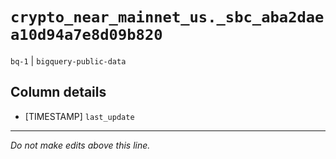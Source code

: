 # `crypto_near_mainnet_us._sbc_aba2daea10d94a7e8d09b820`
`bq-1` | `bigquery-public-data`

## Column details
* [TIMESTAMP] `last_update`

-------------------------------------------------------------------------------
*Do not make edits above this line.*
